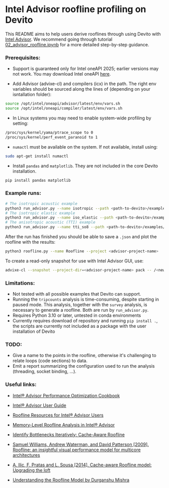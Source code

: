 # Intel Advisor roofline profiling on Devito

This README aims to help users derive rooflines through using Devito with [Intel Advisor](https://www.intel.com/content/www/us/en/developer/tools/oneapi/advisor.html).
We recommend going through tutorial [02_advisor_roofline.ipynb](https://github.com/devitocodes/devito/blob/main/examples/performance/02_advisor_roofline.ipynb) for a more detailed step-by-step guidance.

### Prerequisites:
* Support is guaranteed only for Intel oneAPI 2025; earlier versions may not work.
You may download Intel oneAPI [here](https://www.intel.com/content/www/us/en/developer/tools/oneapi/base-toolkit-download.html?packages=oneapi-toolkit&oneapi-toolkit-os=linux&oneapi-lin=apt).

* Add Advisor (advixe-cl) and compilers (icx) in the path. The right env variables should be sourced along the lines of (depending on your isntallation folder):
```sh
source /opt/intel/oneapi/advisor/latest/env/vars.sh
source /opt/intel/oneapi/compiler/latest/env/vars.sh
```

* In Linux systems you may need to enable system-wide profiling by setting:

```sh
/proc/sys/kernel/yama/ptrace_scope to 0
/proc/sys/kernel/perf_event_paranoid to 1
```

* `numactl` must be available on the system. If not available, install using:
```sh
sudo apt-get install numactl
```
* Install `pandas` and `matplotlib`. They are not included in the core Devito installation.
```sh
pip install pandas matplotlib
```


### Example runs:

```bash
# The isotropic acoustic example
python3 run_advisor.py --name isotropic --path <path-to-devito>/examples/seismic/acoustic/acoustic_example.py
# The isotropic elastic example
python3 run_advisor.py --name iso_elastic --path <path-to-devito>/examples/seismic/elastic/elastic_example.py --exec-args "-so 4"
# The anisotropic acoustic (TTI) example
python3 run_advisor.py --name tti_so8 --path <path-to-devito>/examples/seismic/tti/tti_example.py --exec-args "-so 8"
```

After the run has finished you should be able to save a `.json` and plot the
roofline with the results:
```bash
python3 roofline.py --name Roofline --project <advisor-project-name>
```

To create a read-only snapshot for use with Intel Advisor GUI, use:
```bash
advixe-cl --snapshot --project-dir=<advisor-project-name> pack -- /<new-snapshot-name>
```
### Limitations:

* Not tested with all possible examples that Devito can support.
* Running the `tripcounts` analysis is time-consuming, despite starting in paused
  mode. This analysis, together with the `survey` analysis, is necessary to
  generate a roofline. Both are run by `run_advisor.py`.
* Requires Python 3.10 or later, untested in conda environments
* Currently requires download of repository and running `pip install .`, the scripts
  are currently not included as a package with the user installation of Devito

### TODO:

* Give a name to the points in the roofline, otherwise it's challenging to
  relate loops (code sections) to data.
* Emit a report summarizing the configuration used to run the analysis
  (threading, socket binding, ...).

### Useful links:

* [ Intel® Advisor Performance Optimization Cookbook ](https://www.intel.com/content/www/us/en/docs/advisor/cookbook/2024-2/overview.html " Intel® Advisor Performance Optimization Cookbook ")

* [ Intel® Advisor User Guide ](https://www.intel.com/content/www/us/en/docs/advisor/cookbook/2024-2/overview.html " Intel® Advisor User Guide ")

* [ Roofline Resources for Intel® Advisor Users ](https://software.intel.com/content/www/us/en/develop/articles/advisor-roofline-resources.html " Roofline Resources for Intel® Advisor Users ")

* [ Memory-Level Roofline Analysis in Intel® Advisor ](https://software.intel.com/content/www/us/en/develop/articles/memory-level-roofline-model-with-advisor.html " Memory-Level Roofline Analysis in Intel® Advisor ")

* [ Identify Bottlenecks Iteratively: Cache-Aware Roofline ](https://www.intel.com/content/www/us/en/docs/advisor/cookbook/2024-2/identify-bottlenecks-cache-aware-roofline.html " Identify Bottlenecks Iteratively: Cache-Aware Roofline ")

* [ Samuel Williams, Andrew Waterman, and David Patterson [2009]. Roofline: an insightful visual performance model for multicore architectures ](https://dl.acm.org/doi/10.1145/1498765.1498785 " Roofline: an insightful visual performance model for multicore architectures ")

* [ A. Ilic, F. Pratas and L. Sousa [2014]. Cache-aware Roofline model: Upgrading the loft ](https://ieeexplore.ieee.org/document/6506838 " Cache-aware Roofline model: Upgrading the loft ")

* [ Understanding the Roofline Model by Durganshu Mishra ](https://hackernoon.com/understanding-the-roofline-model " Understanding the Roofline Model ")

